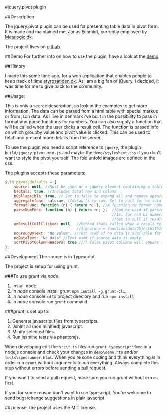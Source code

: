 #jquery.pivot plugin

##Description

The jquery.pivot plugin can be used for presenting table data in pivot form. It is made and maintained me, Janus Schmidt, currently employed by [Metalogic.dk](http://Metalogic.dk).

The project lives on [github](http://github.com/janusschmidt/jquery.pivot).

##Demo
For further info on how to use the plugin, have a look at the [demo](http://metalogic.dk/jquery.pivot/demo/demo.htm)

<!--
##Compatibility (Jasmine test results)
[![browser support](https://ci.testling.com/janusschmidt/jquery.pivot.png)](https://ci.testling.com/janusschmidt/jquery.pivot)
-->

##History

I made this some time ago, for a web application that enables people to keep track of time [styrpaatiden.dk](http://styrpaatiden.dk). As i am a big fan of jQuery, i decided, it was time for
me to give back to the community.

##Usage:

This is only a scarce description, so look in the examples to get more information.
The data can be parsed from a html table with special markup or from json data. As i live in denmark i've built in the possibility to pass in format and parse functions for numbers.
You can also supply a function that will be called when the user clicks a result cell. The function is passed info on which groupby value and pivot value is clicked. This can be used
to fetch and present more details from the server.

To use the plugin you need a script reference to `jquery`, the plugin `build/jquery.pivot.min.js` and maybe the `demo/stylesheet.css` if you don't want to style the pivot
yourself. The fold unfold images are defined in the css.

The plugins accepts these parameters:

```javascript
$.fn.pivot.defaults = {
    source: null, //Must be json or a jquery element containing a table
    bTotals: true, //Includes total row and column
    bCollapsible: true, // Set to false to expand all and remove open/close buttons
    aggregatefunc: calcsum, //defaults to sum. Set to null for no totals. Set to function that concatenates for strings.
    formatFunc: function (n) { return n; }, //A function to format numeric result/total cells. Ie. for non US numeric formats
    parseNumFunc: function (n) { return +n; },  //Can be used if parsing a html table and want a non standard method of parsing data. 
                                                //Ie. for non US numeric formats.
                                                //Set to null if result column should be considered string data.
    onResultCellClicked: null,  //Method thats called when a result cell is clicked. This can be used to call server and present details for that cell. 
                                //Signature = function(dataObjectWithInformationOnClikedCell, jqueryElementThatsClicked)
    noGroupByText: "No value", //Text used if no data is available for specific groupby and pivot value.
    noDataText: "No data" //Text used if source data is empty.
    sortPivotColumnHeaders: true //if false pivot columns will appear in the order they are discovered in the source.
};
```

##Development
The source is in Typescript.

The project is setup for using grunt.

###To use *grunt* via *node* 
1. Install node.
2. In *node* console install grunt `npm install -g grunt-cli`.
3. In *node* console `cd` to project directory and run `npm install`
4. In *node* console run `grunt` command

###*grunt* is set up to:
1. Generate javascript files from typescripts.
2. Jshint all (non minified) javascript.
3. Minify selected files.
4. Run jasmine tests via phantomjs.

When developing edit the `src\*.ts` files run `grunt typescript:demo` in a nodejs console and check your
changes in `demo\demo.htm` and/or `tests\specrunner.html`.
When you're done coding and think everything is in order run `grunt` without arguments to run everything. 
Always complete this step without errors before sending a pull request.



If you wan't to send a pull request, make sure you run *grunt* without errors first.

If you for some reason don't want to use typescript, You're welcome to send bugs/change suggestions in plain javacript

##License
The project uses the MIT license.
